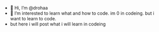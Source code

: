 - 👋 Hi, I’m @drohaa
- 👀 I’m interested to learn what and how to code. im 0 in codeing. but i want to learn to code.
- but here i will post what i will learn in codeing 



